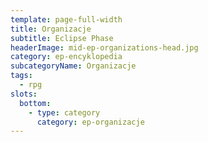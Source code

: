 ```yaml
---
template: page-full-width
title: Organizacje
subtitle: Eclipse Phase
headerImage: mid-ep-organizations-head.jpg
category: ep-encyklopedia
subcategoryName: Organizacje
tags:
  - rpg
slots:
  bottom:
    - type: category
      category: ep-organizacje
---
```

<block id="w-budowie" />
